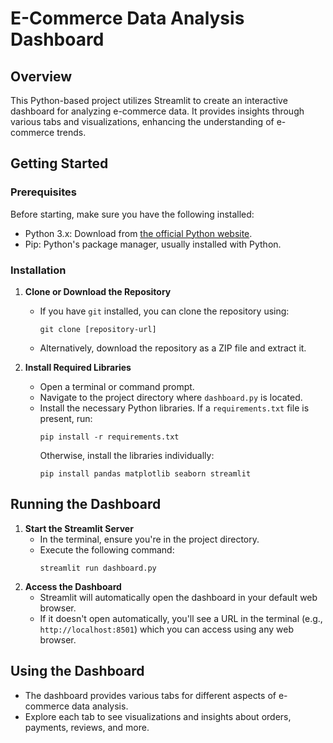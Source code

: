# E-Commerce Data Analysis Dashboard

## Overview
This Python-based project utilizes Streamlit to create an interactive dashboard for analyzing e-commerce data. It provides insights through various tabs and visualizations, enhancing the understanding of e-commerce trends.

## Getting Started

### Prerequisites
Before starting, make sure you have the following installed:
- Python 3.x: Download from [the official Python website](https://www.python.org/downloads/).
- Pip: Python's package manager, usually installed with Python.

### Installation

1. **Clone or Download the Repository**
   - If you have `git` installed, you can clone the repository using:
     ```
     git clone [repository-url]
     ```
   - Alternatively, download the repository as a ZIP file and extract it.

2. **Install Required Libraries**
   - Open a terminal or command prompt.
   - Navigate to the project directory where `dashboard.py` is located.
   - Install the necessary Python libraries. If a `requirements.txt` file is present, run:
     ```
     pip install -r requirements.txt
     ```
     Otherwise, install the libraries individually:
     ```
     pip install pandas matplotlib seaborn streamlit
     ```

## Running the Dashboard

1. **Start the Streamlit Server**
   - In the terminal, ensure you're in the project directory.
   - Execute the following command:
     ```
     streamlit run dashboard.py
     ```
2. **Access the Dashboard**
   - Streamlit will automatically open the dashboard in your default web browser.
   - If it doesn't open automatically, you'll see a URL in the terminal (e.g., `http://localhost:8501`) which you can access using any web browser.

## Using the Dashboard
- The dashboard provides various tabs for different aspects of e-commerce data analysis.
- Explore each tab to see visualizations and insights about orders, payments, reviews, and more.
